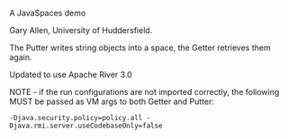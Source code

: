 A JavaSpaces demo

Gary Allen, University of Huddersfield.

The Putter writes string objects into a space, the Getter retrieves them again.

Updated to use Apache River 3.0

NOTE - if the run configurations are not imported correctly, the following MUST be passed as VM args to both Getter and Putter:

    -Djava.security.policy=policy.all -Djava.rmi.server.useCodebaseOnly=false

